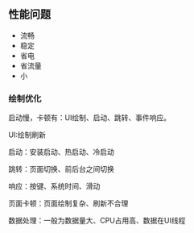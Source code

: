 ## 性能问题

- 流畅
- 稳定
- 省电
- 省流量
- 小

### 绘制优化

启动慢，卡顿有：UI绘制、启动、跳转、事件响应。

UI:绘制刷新

启动：安装启动、热启动、冷启动

跳转：页面切换、前后台之间切换

响应：按键、系统时间、滑动



页面卡顿：页面绘制复杂、刷新不合理

数据处理：一般为数据量大、CPU占用高、数据在UI线程

